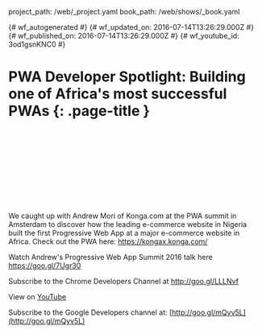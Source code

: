 project_path: /web/_project.yaml
book_path: /web/shows/_book.yaml

{# wf_autogenerated #}
{# wf_updated_on: 2016-07-14T13:26:29.000Z #}
{# wf_published_on: 2016-07-14T13:26:29.000Z #}
{# wf_youtube_id: 3od1gsnKNC0 #}

# PWA Developer Spotlight: Building one of Africa&#x27;s most successful PWAs {: .page-title }


<div class="video-wrapper">
  <iframe class="devsite-embedded-youtube-video" data-video-id="3od1gsnKNC0"
          data-autohide="1" data-showinfo="0" frameborder="0" allowfullscreen>
  </iframe>
</div>

We caught up with Andrew Mori of Konga.com at the PWA summit in Amsterdam to discover how the leading e-commerce website in Nigeria built the first Progressive Web App at a major e-commerce website in Africa. Check out the PWA here: https://kongax.konga.com/

Watch Andrew&#x27;s Progressive Web App Summit 2016 talk here https://goo.gl/7Ugr30

Subscribe to the Chrome Developers Channel at http://goo.gl/LLLNvf

View on [YouTube](https://youtu.be/3od1gsnKNC0)

Subscribe to the Google Developers channel at: [http://goo.gl/mQyv5L](http://goo.gl/mQyv5L)

